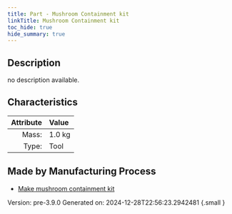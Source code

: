 ```yaml
---
title: Part - Mushroom Containment kit
linkTitle: Mushroom Containment kit
toc_hide: true
hide_summary: true
---
```


## Description
no description available.

## Characteristics

| Attribute      | Value |
|--------:|:------|
|Mass:|1.0 kg|
|Type:|Tool|

## Made by Manufacturing Process

- [Make mushroom containment kit](/docs/definitions/process/make-mushroom-containment-kit)



Version: pre-3.9.0 Generated on: 2024-12-28T22:56:23.2942481
{.small }


